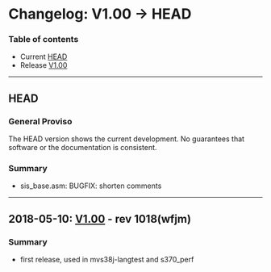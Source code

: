 # Changelog: V1.00 -> HEAD

### Table of contents
- Current [HEAD](#user-content-head)
- Release [V1.00](#user-content-V1.00)

<!-- --------------------------------------------------------------------- -->
---
## <a id="head">HEAD</a>
### General Proviso
The HEAD version shows the current development. No guarantees that software or
the documentation is consistent.

### Summary

- sis_base.asm: BUGFIX: shorten comments

<!-- --------------------------------------------------------------------- -->
---
## <a id="V1.00">2018-05-10: [V1.00](https://github.com/wfjm/mvs38j-sios/releases/tag/V1.00) - rev 1018(wfjm)</a>

### Summary
- first release, used in mvs38j-langtest and s370_perf
